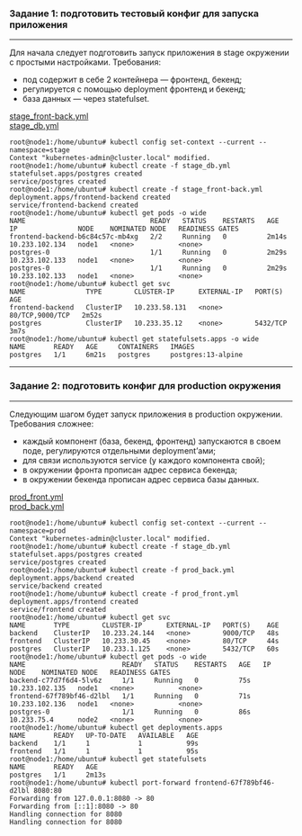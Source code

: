 ### Задание 1: подготовить тестовый конфиг для запуска приложения  

---
Для начала следует подготовить запуск приложения в stage окружении с 
простыми настройками. Требования:  
* под содержит в себе 2 контейнера — фронтенд, бекенд;  
* регулируется с помощью deployment фронтенд и бекенд;  
* база данных — через statefulset.  

[stage_front-back.yml](stage_front-back.yml)  
[stage_db.yml](stage_db.yml)  
```commandline
root@node1:/home/ubuntu# kubectl config set-context --current --namespace=stage
Context "kubernetes-admin@cluster.local" modified.
root@node1:/home/ubuntu# kubectl create -f stage_db.yml 
statefulset.apps/postgres created
service/postgres created
root@node1:/home/ubuntu# kubectl create -f stage_front-back.yml 
deployment.apps/frontend-backend created
service/frontend-backend created
root@node1:/home/ubuntu# kubectl get pods -o wide
NAME                               READY   STATUS    RESTARTS   AGE     IP               NODE    NOMINATED NODE   READINESS GATES
frontend-backend-b6c84c57c-mb4xg   2/2     Running   0          2m14s   10.233.102.134   node1   <none>           <none>
postgres-0                         1/1     Running   0          2m29s   10.233.102.133   node1   <none>           <none>
postgres-0                         1/1     Running   0          2m29s   10.233.102.133   node1   <none>           <none>
root@node1:/home/ubuntu# kubectl get svc
NAME               TYPE        CLUSTER-IP      EXTERNAL-IP   PORT(S)           AGE
frontend-backend   ClusterIP   10.233.58.131   <none>        80/TCP,9000/TCP   2m52s
postgres           ClusterIP   10.233.35.12    <none>        5432/TCP          3m7s
root@node1:/home/ubuntu# kubectl get statefulsets.apps -o wide
NAME       READY   AGE     CONTAINERS   IMAGES
postgres   1/1     6m21s   postgres     postgres:13-alpine
```
---
### Задание 2: подготовить конфиг для production окружения  

---
Следующим шагом будет запуск приложения в production окружении. 
Требования сложнее:
* каждый компонент (база, бекенд, фронтенд) запускаются в своем поде, 
регулируются отдельными deployment’ами;  
* для связи используются service (у каждого компонента свой);  
* в окружении фронта прописан адрес сервиса бекенда;  
* в окружении бекенда прописан адрес сервиса базы данных.  

[prod_front.yml](prod_front.yml)  
[prod_back.yml](prod_back.yml)
```commandline
root@node1:/home/ubuntu# kubectl config set-context --current --namespace=prod
Context "kubernetes-admin@cluster.local" modified.
root@node1:/home/ubuntu# kubectl create -f stage_db.yml 
statefulset.apps/postgres created
service/postgres created
root@node1:/home/ubuntu# kubectl create -f prod_back.yml 
deployment.apps/backend created
service/backend created
root@node1:/home/ubuntu# kubectl create -f prod_front.yml 
deployment.apps/frontend created
service/frontend created
root@node1:/home/ubuntu# kubectl get svc
NAME       TYPE        CLUSTER-IP      EXTERNAL-IP   PORT(S)    AGE
backend    ClusterIP   10.233.24.144   <none>        9000/TCP   48s
frontend   ClusterIP   10.233.30.45    <none>        80/TCP     44s
postgres   ClusterIP   10.233.1.125    <none>        5432/TCP   60s
root@node1:/home/ubuntu# kubectl get pods -o wide
NAME                        READY   STATUS    RESTARTS   AGE   IP               NODE    NOMINATED NODE   READINESS GATES
backend-c77d7f6d4-5lv6z     1/1     Running   0          75s   10.233.102.135   node1   <none>           <none>
frontend-67f789bf46-d2lbl   1/1     Running   0          71s   10.233.102.136   node1   <none>           <none>
postgres-0                  1/1     Running   0          86s   10.233.75.4      node2   <none>           <none>
root@node1:/home/ubuntu# kubectl get deployments.apps
NAME       READY   UP-TO-DATE   AVAILABLE   AGE
backend    1/1     1            1           99s
frontend   1/1     1            1           95s
root@node1:/home/ubuntu# kubectl get statefulsets
NAME       READY   AGE
postgres   1/1     2m13s
root@node1:/home/ubuntu# kubectl port-forward frontend-67f789bf46-d2lbl 8080:80
Forwarding from 127.0.0.1:8080 -> 80
Forwarding from [::1]:8080 -> 80
Handling connection for 8080
Handling connection for 8080
```